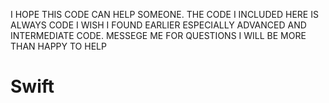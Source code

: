 I HOPE THIS CODE CAN HELP SOMEONE.
THE CODE I INCLUDED HERE IS ALWAYS CODE I WISH I FOUND EARLIER 
ESPECIALLY ADVANCED AND INTERMEDIATE CODE.
MESSEGE ME FOR QUESTIONS I WILL BE MORE THAN HAPPY TO HELP
# Swift
